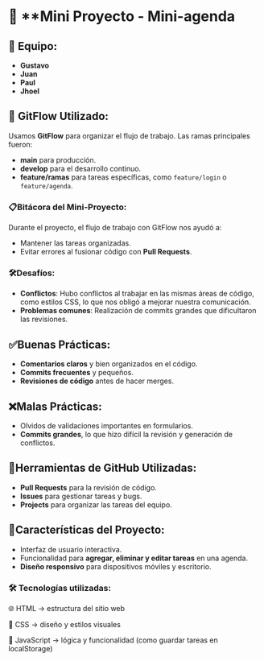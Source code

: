 # 📝 **Mini Proyecto - **Mini-agenda**

## 👥 Equipo:
- **Gustavo**
- **Juan**
- **Paul**
- **Jhoel**

## 🔄 GitFlow Utilizado:
Usamos **GitFlow** para organizar el flujo de trabajo. Las ramas principales fueron:
- **main** para producción.
- **develop** para el desarrollo continuo.
- **feature/ramas** para tareas específicas, como `feature/login` o `feature/agenda`.

### 📋Bitácora del Mini-Proyecto:
Durante el proyecto, el flujo de trabajo con GitFlow nos ayudó a:
- Mantener las tareas organizadas.
- Evitar errores al fusionar código con **Pull Requests**.

### 🛠Desafíos:
- **Conflictos**: Hubo conflictos al trabajar en las mismas áreas de código, como estilos CSS, lo que nos obligó a mejorar nuestra comunicación.
- **Problemas comunes**: Realización de commits grandes que dificultaron las revisiones.

## ✅Buenas Prácticas:
- **Comentarios claros** y bien organizados en el código.
- **Commits frecuentes** y pequeños.
- **Revisiones de código** antes de hacer merges.

## ❌Malas Prácticas:
- Olvidos de validaciones importantes en formularios.
- **Commits grandes**, lo que hizo difícil la revisión y generación de conflictos.

## 🔗Herramientas de GitHub Utilizadas:
- **Pull Requests** para la revisión de código.
- **Issues** para gestionar tareas y bugs.
- **Projects** para organizar las tareas del equipo.

## 🚀Características del Proyecto:
- Interfaz de usuario interactiva.
- Funcionalidad para **agregar, eliminar y editar tareas** en una agenda.
- **Diseño responsivo** para dispositivos móviles y escritorio.
### 🛠️ Tecnologías utilizadas:
🌐 HTML → estructura del sitio web

🎨 CSS → diseño y estilos visuales

🧠 JavaScript → lógica y funcionalidad (como guardar tareas en localStorage)
